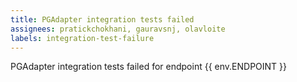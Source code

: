 ```yaml
---
title: PGAdapter integration tests failed
assignees: pratickchokhani, gauravsnj, olavloite
labels: integration-test-failure
---
```

PGAdapter integration tests failed for endpoint {{ env.ENDPOINT }}

